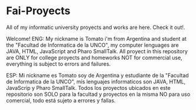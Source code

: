 # Fai-Proyects
All of my informatic university proyects and works are here. Check it out!.

Welcome!
ENG:
My nickname is Tomato i'm from Argentina and student at the "Facultad de Informatica de la UNCO", my computer lenguages are JAVA, HTML, JavaScript and Pharo SmallTalk.
All proyect in this repository are ONLY for college proyects and homeworks NOT for commercial use, everything is subject to errors and failures.

ESP:
Mi nickname es Tomato soy de Argentina y estudiante de la "Facultad de Informatica de la UNCO", mís lenguajes informaticos son JAVA, HTML, JavaScrip y Pharo SmallTalk.
Todos los proyectos ubicados en este repositorio son SOLO para la facultad y proyectos en la misma NO para uso comercial, todo está sujeto a errores y fallas.
